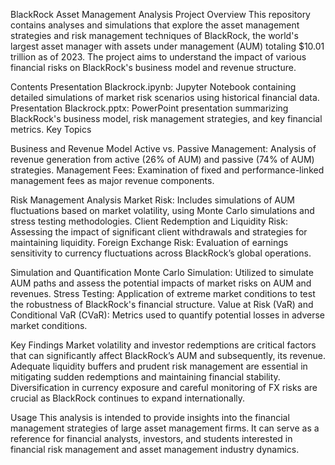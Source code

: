 BlackRock Asset Management Analysis
Project Overview
This repository contains analyses and simulations that explore the asset management strategies and risk management techniques of BlackRock, the world's largest asset manager with assets under management (AUM) totaling $10.01 trillion as of 2023. The project aims to understand the impact of various financial risks on BlackRock's business model and revenue structure.

Contents
Presentation Blackrock.ipynb: Jupyter Notebook containing detailed simulations of market risk scenarios using historical financial data.
Presentation Blackrock.pptx: PowerPoint presentation summarizing BlackRock's business model, risk management strategies, and key financial metrics.
Key Topics

Business and Revenue Model
Active vs. Passive Management: Analysis of revenue generation from active (26% of AUM) and passive (74% of AUM) strategies.
Management Fees: Examination of fixed and performance-linked management fees as major revenue components.

Risk Management Analysis
Market Risk: Includes simulations of AUM fluctuations based on market volatility, using Monte Carlo simulations and stress testing methodologies.
Client Redemption and Liquidity Risk: Assessing the impact of significant client withdrawals and strategies for maintaining liquidity.
Foreign Exchange Risk: Evaluation of earnings sensitivity to currency fluctuations across BlackRock’s global operations.

Simulation and Quantification
Monte Carlo Simulation: Utilized to simulate AUM paths and assess the potential impacts of market risks on AUM and revenues.
Stress Testing: Application of extreme market conditions to test the robustness of BlackRock's financial structure.
Value at Risk (VaR) and Conditional VaR (CVaR): Metrics used to quantify potential losses in adverse market conditions.

Key Findings
Market volatility and investor redemptions are critical factors that can significantly affect BlackRock’s AUM and subsequently, its revenue.
Adequate liquidity buffers and prudent risk management are essential in mitigating sudden redemptions and maintaining financial stability.
Diversification in currency exposure and careful monitoring of FX risks are crucial as BlackRock continues to expand internationally.

Usage
This analysis is intended to provide insights into the financial management strategies of large asset management firms. It can serve as a reference for financial analysts, investors, and students interested in financial risk management and asset management industry dynamics.
